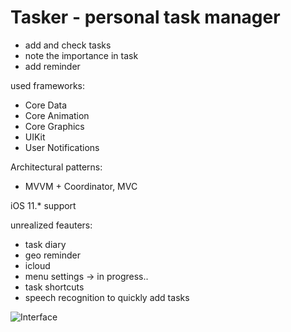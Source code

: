 # Tasker - personal task manager
- add and check tasks
- note the importance in task 
- add reminder

used frameworks:
- Core Data
- Core Animation
- Core Graphics
- UIKit
- User Notifications

Architectural patterns:
- MVVM + Coordinator, MVC

iOS 11.* support

unrealized feauters:
- task diary
- geo reminder
- icloud
- menu settings -> in progress..
- task shortcuts
- speech recognition to quickly add tasks

![Interface](https://media.giphy.com/media/iGYg4fRwZRLnvAPWAQ/giphy.gif)
